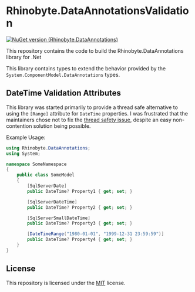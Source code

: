 
# Rhinobyte.DataAnnotationsValidation

[![NuGet version (Rhinobyte.DataAnnotations)](https://img.shields.io/nuget/v/Rhinobyte.DataAnnotations.svg?style=flat)](https://www.nuget.org/packages/Rhinobyte.DataAnnotations/)

This repository contains the code to build the Rhinobyte.DataAnnotations library for .Net

This library contains types to extend the behavior provided by the `System.ComponentModel.DataAnnotations` types.

## DateTime Validation Attributes

This library was started primarily to provide a thread safe alternative to using the `[Range]` attribute for
`DateTime` properties. I was frustrated that the maintainers chose not to fix the [thread safety issue](https://github.com/dotnet/runtime/issues/1143),
despite an easy non-contention solution being possible.

Example Usage:
```cs
using Rhinobyte.DataAnnotations;
using System;

namespace SomeNamespace
{
    public class SomeModel
    {
        [SqlServerDate]
        public DateTime? Property1 { get; set; }

        [SqlServerDateTime]
        public DateTime? Property2 { get; set; }

        [SqlServerSmallDateTime]
        public DateTime? Property3 { get; set; }

        [DateTimeRange("1980-01-01", "1999-12-31 23:59:59")]
        public DateTime? Property4 { get; set; }
    }
}

```

## License

This repository is licensed under the [MIT](LICENSE) license.